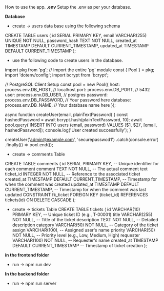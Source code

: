 How to use the app.
**.env**
Setup the .env as per your database.

**Database**
- create -> users data base using the following schema

CREATE TABLE users (
    id SERIAL PRIMARY KEY,
    email VARCHAR(255) UNIQUE NOT NULL,
    password_hash TEXT NOT NULL,
    created_at TIMESTAMP DEFAULT CURRENT_TIMESTAMP,
    updated_at TIMESTAMP DEFAULT CURRENT_TIMESTAMP
);

- use the following code to create users in the database.

import pkg from 'pg'; // Import the entire 'pg' module
const { Pool } = pkg;
import 'dotenv/config';
import bcrypt from 'bcrypt';

// PostgreSQL Client Setup
const pool = new Pool({
  host: process.env.DB_HOST, // localhost
  port: process.env.DB_PORT, // 5432
  user: process.env.DB_USER, // postgres
  password: process.env.DB_PASSWORD, // Your password here
  database: process.env.DB_NAME, // Your database name here
});

async function createUser(email, plainTextPassword) {
  const hashedPassword = await bcrypt.hash(plainTextPassword, 10);
  await pool.query('INSERT INTO users (email, password) VALUES ($1, $2)', [email, hashedPassword]);
  console.log('User created successfully');
}

createUser('admin@example.com', 'securepasswod1')
  .catch(console.error)
  .finally(() => pool.end());


- create -> comments Table 

CREATE TABLE comments (
  id SERIAL PRIMARY KEY,           -- Unique identifier for each comment
  comment TEXT NOT NULL,           -- The actual comment text
  ticket_id INTEGER NOT NULL,      -- Reference to the associated ticket
  created_at TIMESTAMP DEFAULT CURRENT_TIMESTAMP,  -- Timestamp for when the comment was created
  updated_at TIMESTAMP DEFAULT CURRENT_TIMESTAMP,  -- Timestamp for when the comment was last updated
  CONSTRAINT fk_ticket FOREIGN KEY (ticket_id) REFERENCES tickets(id) ON DELETE CASCADE
);

- create -> tickets Table 
CREATE TABLE tickets (
    id VARCHAR(10) PRIMARY KEY,        -- Unique ticket ID (e.g., T-00001)
    title VARCHAR(255) NOT NULL,       -- Title of the ticket
    description TEXT NOT NULL,         -- Detailed description
    category VARCHAR(50) NOT NULL,     -- Category of the ticket
    assign VARCHAR(100),               -- Assigned user's name
    priority VARCHAR(50) NOT NULL,     -- Priority level (e.g., Low, Medium, High)
    requester VARCHAR(100) NOT NULL,   -- Requester's name
    created_at TIMESTAMP DEFAULT CURRENT_TIMESTAMP -- Timestamp of ticket creation
);

**in the frontend folder**
- run -> npm run dev

**In the backend folder**
- run -> npm run server

